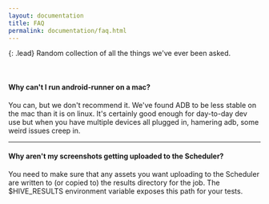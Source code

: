 ```yaml
---
layout: documentation
title: FAQ
permalink: documentation/faq.html
---
```


{: .lead}
Random collection of all the things we've ever been asked.

<br />

#### Why can't I run android-runner on a mac?

You can, but we don't recommend it. We've found ADB to be less stable on the mac
than it is on linux. It's certainly good enough for day-to-day dev use but when
you have multiple devices all plugged in, hamering adb, some weird issues creep
in.

<hr />

#### Why aren't my screenshots getting uploaded to the Scheduler?

You need to make sure that any assets you want uploading to the Scheduler are
written to (or copied to) the results directory for the job. The $HIVE_RESULTS
environment variable exposes this path for your tests.
